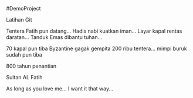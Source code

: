 #DemoProject

Latihan Git


Tentera Fatih pun datang...
Hadis nabi kuatkan iman...
Layar kapal rentas daratan...
Tanduk Emas dibantu tuhan...

70 kapal pun tiba
Byzantine gagak gempita
200 ribu tentera... 
mimpi buruk sudah pun tiba

800 tahun penantian

Sultan AL Fatih

As long as you love me...
I want it that way...

